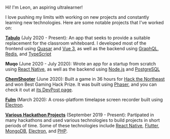 Hi! I'm Leon, an aspiring ultralearner!

I love pushing my limits with working on new projects and constantly learning new technologies. Here are some notable projects that I've worked on:

[**Tabulo**](https://tabulo.app) (July 2020 - Present): An app that seeks to provide a suitable replacement for the classroom whiteboard. I developed most of the frontend using [Quasar](https://quasar.dev) and [Vue 3](https://vuejs.org), as well as the backend using [GraphQL](https://graphql.org), [Redis](https://redis.io), and [TypeScript](https://typescriptlang.org)

**Muqo** (June 2020 - July 2020): Wrote an app for a startup from scratch using [React Native](https://reactnative.dev), as well as the backend using [Node.js](https://nodejs.org) and [PostgreSQL](https://postgresql.org)

[**ChemShooter**](https://chemshooter.herokuapp.com) (June 2020): Built a game in 36 hours for [Hack the Northeast](https://hackthenortheast.com) and won Best Gaming Hack Prize. It was built using [Phaser](https://phaser.io), and you can check it out at [its DevPost page](https://devpost.com/software/chemshooter).

[**Fulm**](https://github.com/leonzalion/Fulm) (March 2020): A cross-platform timelapse screen recorder built using [Electron](https://electronjs.org).

[**Various Hackathon Projects**](https://devpost.com/leonzalion) (September 2019 - Present): Partipated in many hackathons and used various technologies to build projects in short periods of time. Some of these technologies include [React Native](https://reactnative.dev), [Flutter](https://flutter.dev), [MongoDB](https://mongodb.com), [Electron](https://electronjs.org), and [PHP](https://php.net).

<!--
**leonzalion/leonzalion** is a ✨ _special_ ✨ repository because its `README.md` (this file) appears on your GitHub profile.

Here are some ideas to get you started:

- 🔭 I’m currently working on ...
- 🌱 I’m currently learning ...
- 👯 I’m looking to collaborate on ...
- 🤔 I’m looking for help with ...
- 💬 Ask me about ...
- 📫 How to reach me: ...
- 😄 Pronouns: ...
- ⚡ Fun fact: ...
-->
